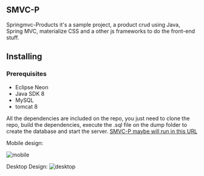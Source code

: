 
## SMVC-P

Springmvc-Products it's a sample project, a product crud using Java, Spring MVC, materialize CSS and a other js frameworks to do the front-end stuff. 

## Installing

### Prerequisites
 - Eclipse Neon
 - Java SDK 8
 - MySQL
 - tomcat 8

All the dependencies are included on the repo, you just need to clone the repo, build the dependencies, execute the .sql file on the dump folder to create the database and start the server.
[SMVC-P maybe will run in this URL](http://localhost:8080/springmvc-products)


Mobile design:

![mobile](https://cloud.githubusercontent.com/assets/13929952/20489397/a68ef56e-aff1-11e6-8eac-726a018875be.png)

Desktop Design:
![desktop](https://cloud.githubusercontent.com/assets/13929952/20489424/bda6f7ce-aff1-11e6-98d0-16abdff1a01c.png)

